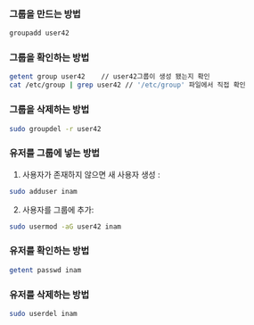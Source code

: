 ### 그룹을 만드는 방법
```bash
groupadd user42
```
### 그룹을 확인하는 방법
```bash
getent group user42    // user42그룹이 생성 됐는지 확인
cat /etc/group | grep user42 // '/etc/group' 파일에서 직접 확인

```
### 그룹을 삭제하는 방법
```bash
sudo groupdel -r user42 
```
### 유저를 그룹에 넣는 방법
1. 사용자가 존재하지 않으면 새 사용자 생성 :
```bash
sudo adduser inam
```
2. 사용자를 그룹에 추가:
```bash
sudo usermod -aG user42 inam
```
### 유저를 확인하는 방법
```bash
getent passwd inam
```
### 유저를 삭제하는 방법
```bash
sudo userdel inam
```